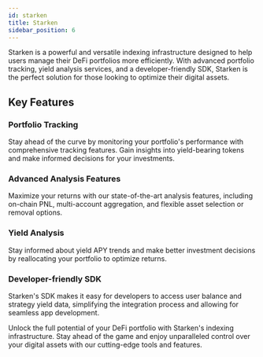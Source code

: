 ```yaml
---
id: starken
title: Starken
sidebar_position: 6
---
```



Starken is a powerful and versatile indexing infrastructure designed to help users manage their DeFi portfolios more efficiently. With advanced portfolio tracking, yield analysis services, and a developer-friendly SDK, Starken is the perfect solution for those looking to optimize their digital assets.

## Key Features

### Portfolio Tracking
Stay ahead of the curve by monitoring your portfolio's performance with comprehensive tracking features. Gain insights into yield-bearing tokens and make informed decisions for your investments.

### Advanced Analysis Features
Maximize your returns with our state-of-the-art analysis features, including on-chain PNL, multi-account aggregation, and flexible asset selection or removal options.

### Yield Analysis
Stay informed about yield APY trends and make better investment decisions by reallocating your portfolio to optimize returns.

### Developer-friendly SDK
Starken's SDK makes it easy for developers to access user balance and strategy yield data, simplifying the integration process and allowing for seamless app development.

Unlock the full potential of your DeFi portfolio with Starken's indexing infrastructure. Stay ahead of the game and enjoy unparalleled control over your digital assets with our cutting-edge tools and features.
